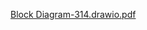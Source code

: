 [Block Diagram-314.drawio.pdf](https://github.com/user-attachments/files/18627408/Block.Diagram-314.drawio.pdf)

